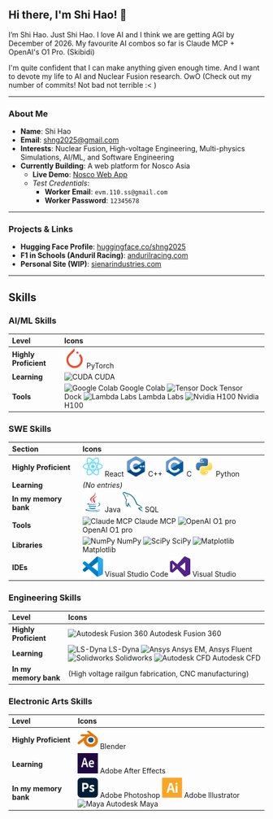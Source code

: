 ## Hi there, I'm Shi Hao! 👋

I’m Shi Hao. Just Shi Hao. I love AI and I think we are getting AGI by December of 2026. My favourite AI combos so far is Claude MCP + OpenAI's O1 Pro. (Skibidi)

I'm quite confident that I can make anything given enough time. And I want to devote my life to AI and Nuclear Fusion research. OwO (Check out my number of commits! Not bad not terrible :< )

---

### About Me
- **Name**: Shi Hao
- **Email**: [shng2025@gmail.com](mailto:shng2025@gmail.com)
- **Interests**: Nuclear Fusion, High-voltage Engineering, Multi-physics Simulations, AI/ML, and Software Engineering
- **Currently Building**: A web platform for Nosco Asia  
  - **Live Demo**: [Nosco Web App](https://nosco-app-b5be4.web.app/)
  - *Test Credentials*:  
    - **Worker Email**: `evm.110.ss@gmail.com`  
    - **Worker Password**: `12345678`

---

### Projects & Links
- **Hugging Face Profile**: [huggingface.co/shng2025](https://huggingface.co/shng2025)
- **F1 in Schools (Anduril Racing)**: [andurilracing.com](https://andurilracing.com/)
- **Personal Site (WIP)**: [sienarindustries.com](https://sienarindustries.com)

---

## Skills

### AI/ML Skills

| **Level**            | **Icons**                                                                                                                                                                                                                         |
|:---------------------|:----------------------------------------------------------------------------------------------------------------------------------------------------------------------------------------------------------------------------------|
| **Highly Proficient** | <img src="https://raw.githubusercontent.com/devicons/devicon/master/icons/pytorch/pytorch-original.svg" width="40" height="40" alt="PyTorch" /> PyTorch                                                                                                     |
| **Learning**         | <img src="https://raw.githubusercontent.com/octicons/octicons/master/icons/question.svg" width="40" height="40" alt="CUDA" /> CUDA                                                                                                                                       |
| **Tools**            | <img src="https://raw.githubusercontent.com/octicons/octicons/master/icons/question.svg" width="40" height="40" alt="Google Colab" /> Google Colab <img src="https://raw.githubusercontent.com/octicons/octicons/master/icons/question.svg" width="40" height="40" alt="Tensor Dock" /> Tensor Dock <img src="https://raw.githubusercontent.com/octicons/octicons/master/icons/question.svg" width="40" height="40" alt="Lambda Labs" /> Lambda Labs <img src="https://raw.githubusercontent.com/octicons/octicons/master/icons/question.svg" width="40" height="40" alt="Nvidia H100" /> Nvidia H100 |


### SWE Skills

| **Section**           | **Icons**                                                                                                                                                                                                                                                                                                                                                                                                       |
|:----------------------|:----------------------------------------------------------------------------------------------------------------------------------------------------------------------------------------------------------------------------------------------------------------------------------------------------------------------------------------------------------------------------------------------------------------|
| **Highly Proficient** | <img src="https://raw.githubusercontent.com/devicons/devicon/master/icons/react/react-original.svg" width="40" height="40" alt="React" /> React <img src="https://raw.githubusercontent.com/devicons/devicon/master/icons/cplusplus/cplusplus-original.svg" width="40" height="40" alt="C++" /> C++ <img src="https://raw.githubusercontent.com/devicons/devicon/master/icons/c/c-original.svg" width="40" height="40" alt="C" /> C <img src="https://raw.githubusercontent.com/devicons/devicon/master/icons/python/python-original.svg" width="40" height="40" alt="Python" /> Python |
| **Learning**          | *(No entries)*                                                                                                                                                                                                                                                                                                                                                                                                                                         |
| **In my memory bank** | <img src="https://raw.githubusercontent.com/devicons/devicon/master/icons/java/java-original.svg" width="40" height="40" alt="Java" /> Java <img src="https://raw.githubusercontent.com/devicons/devicon/master/icons/mysql/mysql-original.svg" width="40" height="40" alt="SQL" /> SQL                                                                                                                                                                |
| **Tools**             | <img src="https://raw.githubusercontent.com/octicons/octicons/master/icons/question.svg" width="40" height="40" alt="Claude MCP" /> Claude MCP <img src="https://raw.githubusercontent.com/octicons/octicons/master/icons/question.svg" width="40" height="40" alt="OpenAI O1 pro" /> OpenAI O1 pro                                                                                                                                                  |
| **Libraries**         | <img src="https://raw.githubusercontent.com/octicons/octicons/master/icons/question.svg" width="40" height="40" alt="NumPy" /> NumPy <img src="https://raw.githubusercontent.com/octicons/octicons/master/icons/question.svg" width="40" height="40" alt="SciPy" /> SciPy <img src="https://raw.githubusercontent.com/octicons/octicons/master/icons/question.svg" width="40" height="40" alt="Matplotlib" /> Matplotlib                                                                 |
| **IDEs**              | <img src="https://raw.githubusercontent.com/devicons/devicon/master/icons/vscode/vscode-original.svg" width="40" height="40" alt="VSCode" /> Visual Studio Code <img src="https://raw.githubusercontent.com/devicons/devicon/master/icons/visualstudio/visualstudio-plain.svg" width="40" height="40" alt="Visual Studio" /> Visual Studio                                                                                                               |                                                                                          |

### Engineering Skills

| **Level**             | **Icons**                                                                                                                                                                                                                                                                                                              |
|:----------------------|:-----------------------------------------------------------------------------------------------------------------------------------------------------------------------------------------------------------------------------------------------------------------------------------------------------------------------|
| **Highly Proficient** | <img src="https://raw.githubusercontent.com/octicons/octicons/master/icons/question.svg" width="40" height="40" alt="Autodesk Fusion 360" /> Autodesk Fusion 360                                                                                                                                                       |
| **Learning**          | <img src="https://raw.githubusercontent.com/octicons/octicons/master/icons/question.svg" width="40" height="40" alt="LS-Dyna" /> LS-Dyna <img src="https://raw.githubusercontent.com/octicons/octicons/master/icons/question.svg" width="40" height="40" alt="Ansys" /> Ansys EM, Ansys Fluent <img src="https://raw.githubusercontent.com/octicons/octicons/master/icons/question.svg" width="40" height="40" alt="Solidworks" /> Solidworks <img src="https://raw.githubusercontent.com/octicons/octicons/master/icons/question.svg" width="40" height="40" alt="Autodesk CFD" /> Autodesk CFD |
| **In my memory bank** | (High voltage railgun fabrication, CNC manufacturing)                                                                                                                                                                                                                                                                                                         |


### Electronic Arts Skills

| **Level**             | **Icons**                                                                                                                                                                                                                                                                                                              |
|:----------------------|:-----------------------------------------------------------------------------------------------------------------------------------------------------------------------------------------------------------------------------------------------------------------------------------------------------------------------|
| **Highly Proficient** | <img src="https://raw.githubusercontent.com/devicons/devicon/master/icons/blender/blender-original.svg" width="40" height="40" alt="Blender" /> Blender                                                                                                                                                                |
| **Learning**          | <img src="https://raw.githubusercontent.com/devicons/devicon/master/icons/aftereffects/aftereffects-plain.svg" width="40" height="40" alt="Adobe After Effects" /> Adobe After Effects                                                                                                                                  |
| **In my memory bank** | <img src="https://raw.githubusercontent.com/devicons/devicon/master/icons/photoshop/photoshop-plain.svg" width="40" height="40" alt="Photoshop" /> Adobe Photoshop <img src="https://raw.githubusercontent.com/devicons/devicon/master/icons/illustrator/illustrator-plain.svg" width="40" height="40" alt="Illustrator" /> Adobe Illustrator <img src="https://raw.githubusercontent.com/octicons/octicons/master/icons/question.svg" width="40" height="40" alt="Maya" /> Autodesk Maya |


